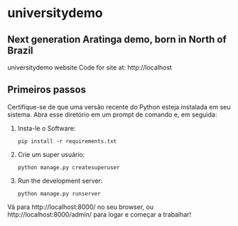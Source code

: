 # universitydemo

## Next generation Aratinga demo, born in North of Brazil

universitydemo website
Code for site at: http://localhost

## Primeiros passos
Certifique-se de que uma versão recente do Python esteja instalada em seu sistema. Abra esse diretório em um prompt de comando e, em seguida:

1. Insta-le o Software:
     ```
     pip install -r requirements.txt
     ```
2. Crie um super usuário:
    ```
    python manage.py createsuperuser
    ```
3. Run the development server:
    ```
    python manage.py runserver
    ```
   
Vá para http://localhost:8000/ no seu browser, ou http://localhost:8000/admin/ para logar e começar a trabalhar!
